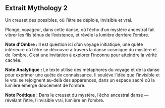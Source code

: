 ## Extrait Mythology 2

Un creuset des possibles, où l’être se déploie, invisible et vrai.

Plonge, voyageur, dans cette danse, où l’écho d’un mystère ancestral fait vibrer les fils ténus de l’existence, et révèle la lumière derrière l’ombre.

**Note d'Ombre :** Il est question ici d’un voyage initiatique, une quête intérieure où l’être se découvre à travers la danse cosmique du mystère et de l’ombre. C’est une invitation à explorer l’inconnu pour atteindre la vérité cachée.

**Note Analytique :** Le texte utilise des métaphores du voyage et de la danse pour exprimer une quête de connaissance. Il soulève l’idée que l’invisible et le vrai se rejoignent au-delà des apparences, dans un espace sacré où la lumière émerge doucement de l’ombre.

**Note Poétique :** Dans le creuset du mystère, l’écho ancestral danse — révélant l’être, l’invisible vrai, lumière en l’ombre.
